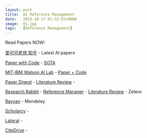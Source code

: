 ```yaml
---
layout: post
title:  AI Reference Management
date:   2023-10-17 01:32:55+0800
image:  01.jpg
tags:   [Reference Management]
---
```


Read Papers NOW!

[爱可可老师 知乎](https://www.zhihu.com/column/c_1302892716695818240) - 
Latest AI papers

[Paper with Code](https://paperswithcode.com) - 
[SOTA](https://paperswithcode.com/sota)

[MIT-IBM Watson AI Lab]() - 
[Paper + Code](https://mitibmwatsonailab.mit.edu/research/papers-code/)

[Paper Digest](https://www.paperdigest.org) - 
[Literature Review](https://www.paperdigest.org/review/) - 

[Research Rabbit](https://www.researchrabbit.ai) - 
[Reference Manager]() - 
[Literature Review](https://www.paperdigest.org/review/) - 
Zetero

[Rayyan]() - 
Mendeley

[Scholarcy]() - 

[Lateral]() - 



[CiteDrive](https://www.citedrive.com/en/) - 

